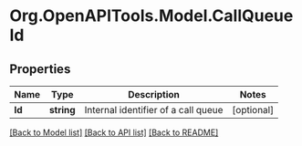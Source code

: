
# Org.OpenAPITools.Model.CallQueueId

## Properties

Name | Type | Description | Notes
------------ | ------------- | ------------- | -------------
**Id** | **string** | Internal identifier of a call queue | [optional] 

[[Back to Model list]](../README.md#documentation-for-models)
[[Back to API list]](../README.md#documentation-for-api-endpoints)
[[Back to README]](../README.md)

